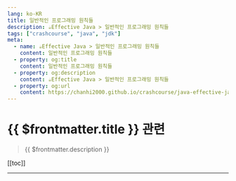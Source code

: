 ```yaml
---
lang: ko-KR
title: 일반적인 프로그래밍 원칙들
description: ☕️Effective Java > 일반적인 프로그래밍 원칙들
tags: ["crashcourse", "java", "jdk"]
meta:
  - name: ☕️Effective Java > 일반적인 프로그래밍 원칙들
    content: 일반적인 프로그래밍 원칙들
  - property: og:title
    content: 일반적인 프로그래밍 원칙들
  - property: og:description
    content: ☕️Effective Java > 일반적인 프로그래밍 원칙들
  - property: og:url
    content: https://chanhi2000.github.io/crashcourse/java-effective-java.html
---
```


# {{ $frontmatter.title }} 관련

> {{ $frontmatter.description }}

[[toc]]

---

<!-- https://yangbongsoo.gitbook.io/study/java-effective-java/general_programming -->
